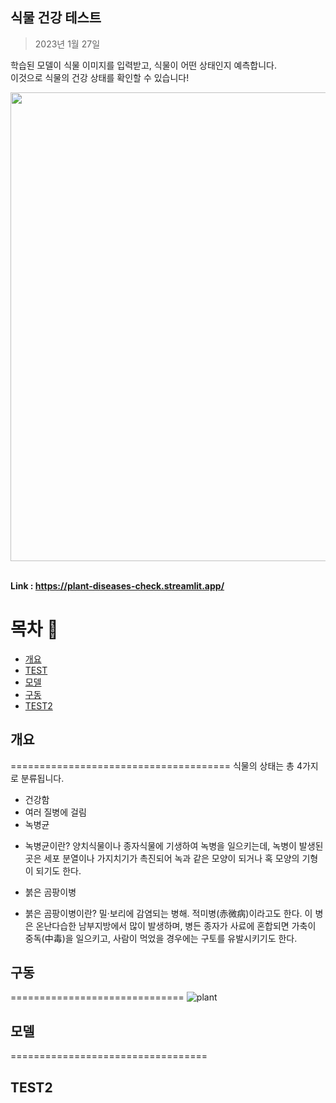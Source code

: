 ## 식물 건강 테스트 
> 2023년 1월 27일

학습된 모델이 식물 이미지를 입력받고, 식물이 어떤 상태인지 예측합니다.  
이것으로 식물의 건강 상태를 확인할 수 있습니다!

<div align='center'>
  <img src="https://user-images.githubusercontent.com/106129152/215032337-e3d9c5d6-2b2c-47ff-9076-96b388df22b6.png" width="750">
</div>
<br/>

**Link : https://plant-diseases-check.streamlit.app/**

목차 :bookmark_tabs:
================================
- [개요](#개요)
- [TEST](#TEST)
- [모델](#모델)
- [구동](#구동)
- [TEST2](#TEST2)




## 개요
======================================
식물의 상태는 총 4가지로 분류됩니다.
- 건강함
- 여러 질병에 걸림
- 녹병균
* 녹병균이란? 양치식물이나 종자식물에 기생하여 녹병을 일으키는데, 
  녹병이 발생된 곳은 세포 분열이나 가지치기가 촉진되어 녹과 같은 모양이 되거나 혹 모양의 기형이 되기도 한다.
- 붉은 곰팡이병
* 붉은 곰팡이병이란? 밀·보리에 감염되는 병해. 적미병(赤微病)이라고도 한다. 
  이 병은 온난다습한 남부지방에서 많이 발생하며, 병든 종자가 사료에 혼합되면 가축이 중독(中毒)을 일으키고, 
  사람이 먹었을 경우에는 구토를 유발시키기도 한다.



## 구동
==============================
![plant](https://user-images.githubusercontent.com/116260619/215047900-0cb0e739-7d99-4242-b897-1eac00f3d3cf.gif)



## 모델
==================================







## TEST2
